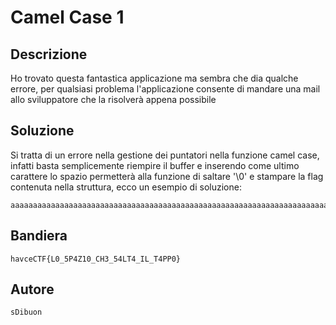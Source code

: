 # Camel Case 1

## Descrizione

Ho trovato questa fantastica applicazione ma sembra che dia qualche errore, per qualsiasi problema l'applicazione consente di mandare una mail allo sviluppatore che la risolverà appena possibile

## Soluzione

Si tratta di un errore nella gestione dei puntatori nella funzione camel case, infatti basta semplicemente riempire il buffer e inserendo come ultimo carattere lo spazio permetterà alla funzione di saltare '\0' e stampare la flag contenuta nella struttura, ecco un esempio di soluzione:

```
aaaaaaaaaaaaaaaaaaaaaaaaaaaaaaaaaaaaaaaaaaaaaaaaaaaaaaaaaaaaaaaaaaaaaaaaaaaaaaaaaaaaaaaaaaaaaaaaaaaaaaaaaaaaaaaaaaaaaaaaaaaaaa 
```

## Bandiera

```
havceCTF{L0_5P4Z10_CH3_54LT4_IL_T4PP0}
```

## Autore

```
sDibuon
```
